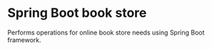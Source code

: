 # Spring Boot book store
Performs operations for online book store needs using Spring Boot framework.